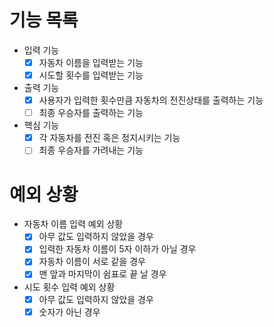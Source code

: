 # 기능 목록

- 입력 기능
  - [x] 자동차 이름을 입력받는 기능
  - [x] 시도할 횟수를 입력받는 기능
- 출력 기능
  - [x] 사용자가 입력한 횟수만큼 자동차의 전진상태를 출력하는 기능
  - [ ] 최종 우승자를 출력하는 기능
- 핵심 기능
	- [x] 각 자동차를 전진 혹은 정지시키는 기능
	- [ ] 최종 우승자를 가려내는 기능

# 예외 상황

- 자동차 이름 입력 예외 상황
  - [x] 아무 값도 입력하지 않았을 경우
  - [x] 입력한 자동차 이름이 5자 이하가 아닐 경우
  - [x] 자동차 이름이 서로 같을 경우
  - [x] 맨 앞과 마지막이 쉼표로 끝 날 경우
- 시도 횟수 입력 예외 상황
  - [x] 아무 값도 입력하지 않았을 경우
  - [x] 숫자가 아닌 경우